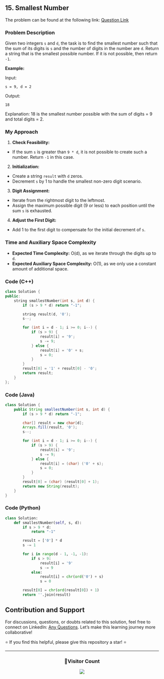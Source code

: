 ## 15. Smallest Number

The problem can be found at the following link: [Question Link](https://www.geeksforgeeks.org/problems/smallest-number5829/1)

### Problem Description

Given two integers `s` and `d`, the task is to find the smallest number such that the sum of its digits is `s` and the number of digits in the number are `d`. Return a string that is the smallest possible number. If it is not possible, then return `-1`.

**Example:**

Input:
```
s = 9, d = 2
```
Output:
```
18
```
Explanation:
18 is the smallest number possible with the sum of digits = 9 and total digits = 2.

### My Approach

1. **Check Feasibility:**
- If the sum `s` is greater than `9 * d`, it is not possible to create such a number. Return `-1` in this case.

2. **Initialization:**
- Create a string `result` with `d` zeros.
- Decrement `s` by 1 to handle the smallest non-zero digit scenario.

3. **Digit Assignment:**
- Iterate from the rightmost digit to the leftmost.
- Assign the maximum possible digit (9 or less) to each position until the sum `s` is exhausted.

4. **Adjust the First Digit:**
- Add 1 to the first digit to compensate for the initial decrement of `s`.

### Time and Auxiliary Space Complexity

- **Expected Time Complexity:** O(d), as we iterate through the digits up to `d`.
- **Expected Auxiliary Space Complexity:** O(1), as we only use a constant amount of additional space.

### Code (C++)

```cpp
class Solution {
public:
    string smallestNumber(int s, int d) {
        if (s > 9 * d) return "-1";

        string result(d, '0'); 
        s--; 

        for (int i = d - 1; i >= 0; i--) {
            if (s > 9) {
                result[i] = '9';
                s -= 9;
            } else {
                result[i] = '0' + s;
                s = 0;
            }
        }
        result[0] = '1' + result[0] - '0';  
        return result;
    }
};
```

### Code (Java)

```java
class Solution {
    public String smallestNumber(int s, int d) {
        if (s > 9 * d) return "-1";

        char[] result = new char[d];
        Arrays.fill(result, '0');
        s--;

        for (int i = d - 1; i >= 0; i--) {
            if (s > 9) {
                result[i] = '9';
                s -= 9;
            } else {
                result[i] = (char) ('0' + s);
                s = 0;
            }
        }
        result[0] = (char) (result[0] + 1); 
        return new String(result);
    }
}
```

### Code (Python)

```python
class Solution:
    def smallestNumber(self, s, d):
        if s > 9 * d:
            return "-1"

        result = ['0'] * d
        s -= 1

        for i in range(d - 1, -1, -1):
            if s > 9:
                result[i] = '9'
                s -= 9
            else:
                result[i] = chr(ord('0') + s)
                s = 0

        result[0] = chr(ord(result[0]) + 1)  
        return ''.join(result)
```

## Contribution and Support

For discussions, questions, or doubts related to this solution, feel free to connect on LinkedIn: [Any Questions](https://www.linkedin.com/in/het-patel-8b110525a/). Let’s make this learning journey more collaborative!

⭐ If you find this helpful, please give this repository a star! ⭐

---

<div align="center">
  <h3><b>📍Visitor Count</b></h3>
</div>

<p align="center">
  <img src="https://profile-counter.glitch.me/Hunterdii/count.svg" />
</p>
